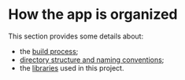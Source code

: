 # How the app is organized

This section provides some details about:
- the [build process](./build-process.md);
- [directory structure and naming conventions](./conventions.md);
- the [libraries](./stack.md) used in this project.